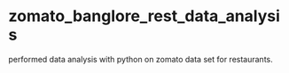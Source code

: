 # zomato_banglore_rest_data_analysis
performed data analysis with python on zomato data set for restaurants.
